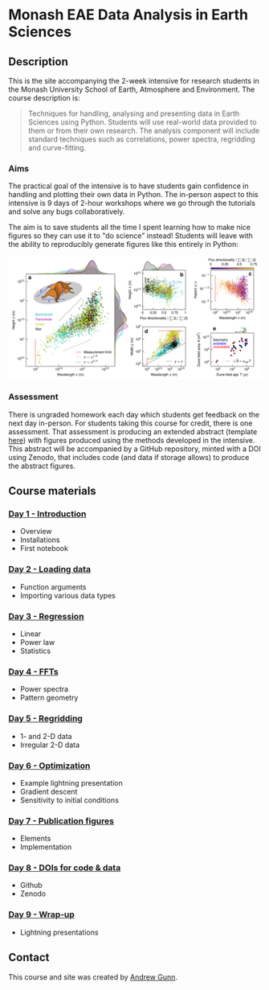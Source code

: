 # Monash EAE Data Analysis in Earth Sciences

## Description

This is the site accompanying the 2-week intensive for research students in the Monash University School of Earth, Atmosphere and Environment. The course description is:
 
> Techniques for handling, analysing and presenting data in Earth Sciences using Python. Students will use real-world data provided to them or from their own research. The analysis component will include standard techniques such as correlations, power spectra, regridding and curve-fitting.

### Aims

The practical goal of the intensive is to have students gain confidence in handling and plotting their own data in Python. The in-person aspect to this intensive is 9 days of 2-hour workshops where we go through the tutorials and solve any bugs collaboratively. 

The aim is to save students all the time I spent learning how to make nice figures so they can use it to "do science" instead! Students will leave with the ability to reproducibly generate figures like this entirely in Python: 

![alt text](assets/example-fig.png "example figure")

### Assessment

There is ungraded homework each day which students get feedback on the next day in-person. For students taking this course for credit, there is one assessment. That assessment is producing an extended abstract (template [here](./assets/modified_lpsc_extended_abstract_template.docx)) with figures produced using the methods developed in the intensive. This abstract will be accompanied by a GitHub repository, minted with a DOI using Zenodo, that includes code (and data if storage allows) to produce the abstract figures.

## Course materials

### [Day 1 - Introduction](./day1.html)
- Overview
- Installations
- First notebook

### [Day 2 - Loading data](./day2.html)
- Function arguments
- Importing various data types

### [Day 3 - Regression](./day3.html)
- Linear
- Power law
- Statistics

### [Day 4 - FFTs](./day4.html)
- Power spectra
- Pattern geometry

### [Day 5 - Regridding](./day5.html)
- 1- and 2-D data
- Irregular 2-D data

### [Day 6 - Optimization](./day6.html)
- Example lightning presentation
- Gradient descent
- Sensitivity to initial conditions

### [Day 7 - Publication figures](./day7.html)
- Elements
- Implementation

### [Day 8 - DOIs for code & data](./day8.html)
- Github
- Zenodo

### [Day 9 - Wrap-up](./day9.html)
- Lightning presentations

## Contact

This course and site was created by [Andrew Gunn](https://www.geomorphlab.org/people#h.bp27h9m9sgu5).
